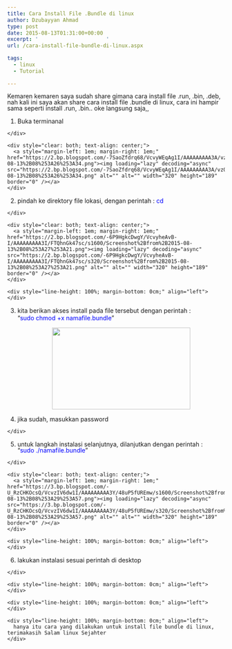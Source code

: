 ```yaml
---
title: Cara Install File .Bundle di linux
author: Dzubayyan Ahmad
type: post
date: 2015-08-13T01:31:00+00:00
excerpt: '						'
url: /cara-install-file-bundle-di-linux.aspx

tags:
  - linux
  - Tutorial

---
```

<div style="line-height: 100%; margin-bottom: 0cm;" align="left">
  Kemaren kemaren saya sudah share gimana cara install file .run, .bin, .deb, nah kali ini saya akan share cara install file .bundle di linux, cara ini hampir sama seperti install .run, .bin.. oke langsung saja,,
</div>

<div style="line-height: 100%; margin-bottom: 0cm;" align="left">
</div>

  1. <div style="line-height: 100%; margin-bottom: 0cm;" align="left">
      Buka terminanal
    </div>
    
    <div style="clear: both; text-align: center;">
      <a style="margin-left: 1em; margin-right: 1em;" href="https://2.bp.blogspot.com/-7SaoZfdrq68/VcvyWEqAg1I/AAAAAAAAA3A/vzORMv9K5w0/s1600/Screenshot%2Bfrom%2B2015-08-13%2B08%253A26%253A34.png"><img loading="lazy" decoding="async" src="https://2.bp.blogspot.com/-7SaoZfdrq68/VcvyWEqAg1I/AAAAAAAAA3A/vzORMv9K5w0/s320/Screenshot%2Bfrom%2B2015-08-13%2B08%253A26%253A34.png" alt="" alt="" width="320" height="189" border="0" /></a>
    </div>

  2. <div style="line-height: 100%; margin-bottom: 0cm;" align="left">
      pindah ke direktory file lokasi, dengan perintah : <span style="color: blue;">cd</span> <direktory>
    </div>
    
    <div style="clear: both; text-align: center;">
      <a style="margin-left: 1em; margin-right: 1em;" href="https://2.bp.blogspot.com/-6P9HgkcDwgY/VcvyheAvB-I/AAAAAAAAA3I/FTQhnGk47sc/s1600/Screenshot%2Bfrom%2B2015-08-13%2B08%253A27%253A21.png"><img loading="lazy" decoding="async" src="https://2.bp.blogspot.com/-6P9HgkcDwgY/VcvyheAvB-I/AAAAAAAAA3I/FTQhnGk47sc/s320/Screenshot%2Bfrom%2B2015-08-13%2B08%253A27%253A21.png" alt="" alt="" width="320" height="189" border="0" /></a>
    </div>
    
    <div style="line-height: 100%; margin-bottom: 0cm;" align="left">
    </div>

  3. kita berikan akses install pada file tersebut dengan perintah : <tanpa petik>  
    “<span style="color: blue;">sudo chmod +x namafile.bundle</span>”</p> <div style="clear: both; text-align: center;">
      <a style="margin-left: 1em; margin-right: 1em;" href="https://2.bp.blogspot.com/-Q29b2bW-zE4/Vcvy-EYN1XI/AAAAAAAAA3Q/teMjQuJ-i18/s1600/Screenshot%2Bfrom%2B2015-08-13%2B08%253A29%253A14.png"><img loading="lazy" decoding="async" src="https://2.bp.blogspot.com/-Q29b2bW-zE4/Vcvy-EYN1XI/AAAAAAAAA3Q/teMjQuJ-i18/s320/Screenshot%2Bfrom%2B2015-08-13%2B08%253A29%253A14.png" alt="" alt="" width="320" height="189" border="0" /></a>
    </div>

  4. <div style="line-height: 100%; margin-bottom: 0cm;" align="left">
      jika sudah, masukkan password<br /> 
    </div>

  5. <div style="line-height: 100%; margin-bottom: 0cm;" align="left">
      untuk langkah instalasi selanjutnya, dilanjutkan dengan perintah :<br /> “<span style="color: blue;">sudo ./namafile.bundle</span>”
    </div>
    
    <div style="clear: both; text-align: center;">
      <a style="margin-left: 1em; margin-right: 1em;" href="https://3.bp.blogspot.com/-U_RzCHKOcsQ/VcvzIV6dw1I/AAAAAAAAA3Y/48uP5fUREmw/s1600/Screenshot%2Bfrom%2B2015-08-13%2B08%253A29%253A57.png"><img loading="lazy" decoding="async" src="https://3.bp.blogspot.com/-U_RzCHKOcsQ/VcvzIV6dw1I/AAAAAAAAA3Y/48uP5fUREmw/s320/Screenshot%2Bfrom%2B2015-08-13%2B08%253A29%253A57.png" alt="" alt="" width="320" height="189" border="0" /></a>
    </div>
    
    <div style="line-height: 100%; margin-bottom: 0cm;" align="left">
    </div>

  6. <div style="line-height: 100%; margin-bottom: 0cm;" align="left">
      lakukan instalasi sesuai perintah di desktop
    </div>
    
    <div style="line-height: 100%; margin-bottom: 0cm;" align="left">
    </div>
    
    <div style="line-height: 100%; margin-bottom: 0cm;" align="left">
    </div>
    
    <div style="line-height: 100%; margin-bottom: 0cm;" align="left">
      hanya itu cara yang dilakukan untuk install file bundle di linux, terimakasih Salam linux Sejahter
    </div>